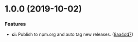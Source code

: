 # 1.0.0 (2019-10-02)


### Features

* **ci:** Publish to npm.org and auto tag new releases. ([8aa4dd7](https://github.com/o3world/js-styleguide/commit/8aa4dd7))

